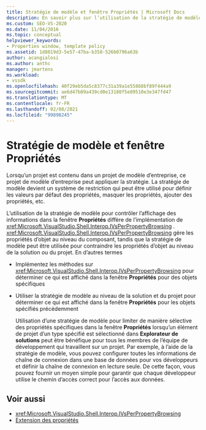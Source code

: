 ```yaml
---
title: Stratégie de modèle et fenêtre Propriétés | Microsoft Docs
description: En savoir plus sur l’utilisation de la stratégie de modèle pour définir les valeurs par défaut des propriétés, masquer les propriétés et ajouter des propriétés dans le Fenêtre Propriétés.
ms.custom: SEO-VS-2020
ms.date: 11/04/2016
ms.topic: conceptual
helpviewer_keywords:
- Properties window, template policy
ms.assetid: 1d8019d3-5e57-47ba-b358-526b0796a63b
author: acangialosi
ms.author: anthc
manager: jmartens
ms.workload:
- vssdk
ms.openlocfilehash: 40f29eb5da5c8377c31a39a1e55868bf89f444a9
ms.sourcegitcommit: ae6d47b09a439cd0e13180f5e89510e3e347fd47
ms.translationtype: MT
ms.contentlocale: fr-FR
ms.lasthandoff: 02/08/2021
ms.locfileid: "99898245"
---
```

# <a name="template-policy-and-the-properties-window"></a>Stratégie de modèle et fenêtre Propriétés
Lorsqu’un projet est contenu dans un projet de modèle d’entreprise, ce projet de modèle d’entreprise peut appliquer la stratégie. La stratégie de modèle devient un système de restriction qui peut être utilisé pour définir les valeurs par défaut des propriétés, masquer les propriétés, ajouter des propriétés, etc.

 L’utilisation de la stratégie de modèle pour contrôler l’affichage des informations dans la fenêtre **Propriétés** diffère de l’implémentation de <xref:Microsoft.VisualStudio.Shell.Interop.IVsPerPropertyBrowsing> . <xref:Microsoft.VisualStudio.Shell.Interop.IVsPerPropertyBrowsing> gère les propriétés d’objet au niveau du composant, tandis que la stratégie de modèle peut être utilisée pour contraindre les propriétés d’objet au niveau de la solution ou du projet. En d’autres termes

- Implémentez les méthodes sur <xref:Microsoft.VisualStudio.Shell.Interop.IVsPerPropertyBrowsing> pour déterminer ce qui est affiché dans la fenêtre **Propriétés** pour des objets spécifiques

- Utiliser la stratégie de modèle au niveau de la solution et du projet pour déterminer ce qui est affiché dans la fenêtre **Propriétés** pour les objets spécifiés précédemment

  Utilisation d’une stratégie de modèle pour limiter de manière sélective des propriétés spécifiques dans la fenêtre **Propriétés** lorsqu’un élément de projet d’un type spécifié est sélectionné dans **Explorateur de solutions** peut être bénéfique pour tous les membres de l’équipe de développement qui travaillent sur un projet. Par exemple, à l’aide de la stratégie de modèle, vous pouvez configurer toutes les informations de chaîne de connexion dans une base de données pour vos développeurs et définir la chaîne de connexion en lecture seule. De cette façon, vous pouvez fournir un moyen simple pour garantir que chaque développeur utilise le chemin d’accès correct pour l’accès aux données.

## <a name="see-also"></a>Voir aussi
- <xref:Microsoft.VisualStudio.Shell.Interop.IVsPerPropertyBrowsing>
- [Extension des propriétés](../../extensibility/internals/extending-properties.md)
